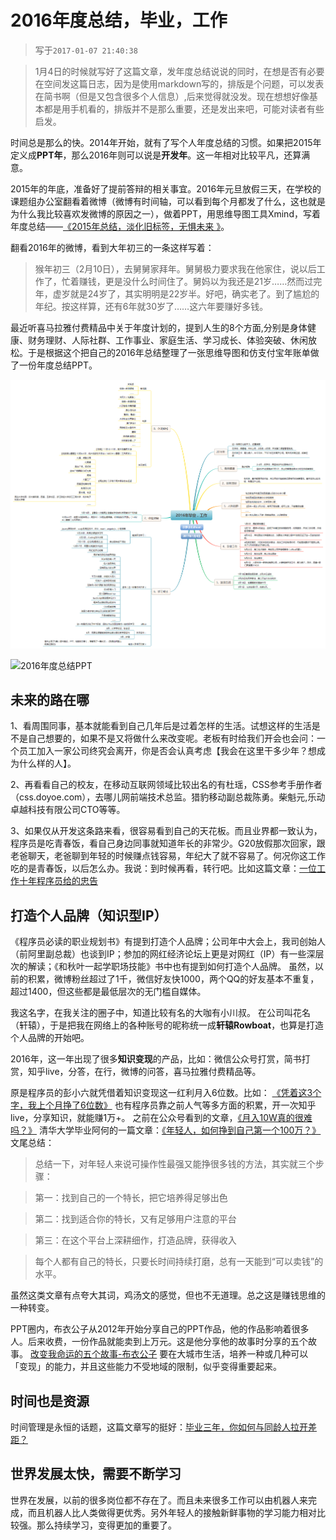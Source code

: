 # 2016年度总结，毕业，工作

>写于`2017-01-07 21:40:38`

>1月4日的时候就写好了这篇文章，发年度总结说说的同时，在想是否有必要在空间发这篇日志，因为是使用markdown写的，排版是个问题，可以发表在简书啊（但是又包含很多个人信息）,后来觉得就没发。现在想想好像基本都是用手机看的，排版并不是那么重要，还是发出来吧，可能对读者有些启发。

时间总是那么的快。2014年开始，就有了写个人年度总结的习惯。如果把2015年定义成**PPT年**，那么2016年则可以说是**开发年**。这一年相对比较平凡，还算满意。

2015年的年底，准备好了提前答辩的相关事宜。2016年元旦放假三天，在学校的课题组办公室翻看着微博（微博有时间轴，可以看到每个月都发了什么，这也就是为什么我比较喜欢发微博的原因之一），做着PPT，用思维导图工具Xmind，写着年度总结——[《2015年总结，淡化旧标签，无惧未来 》](http://user.qzone.qq.com/1019963719/blog/1451822274)。

翻看2016年的微博，看到大年初三的一条这样写着：
>猴年初三（2月10日），去舅舅家拜年。舅舅极力要求我在他家住，说以后工作了，忙着赚钱，更是没什么时间住了。舅妈以为我还是21岁……然而过完年，虚岁就是24岁了，其实明明是22岁半。好吧，确实老了。到了尴尬的年纪。按这样算，还有6年就30岁了……这六年要赚好多钱。

最近听喜马拉雅付费精品中关于年度计划的，提到人生的8个方面,分别是身体健康、财务理财、人际社群、工作事业、家庭生活、学习成长、体验突破、休闲放松。于是根据这个把自己的2016年总结整理了一张思维导图和仿支付宝年账单做了一份年度总结PPT。

![2016年度总结思维导图](./xmind.png)

![2016年度总结PPT](./ppt.jpg)

## 未来的路在哪

1、看周围同事，基本就能看到自己几年后是过着怎样的生活。试想这样的生活是不是自己想要的，如果不是又将做什么来改变呢。老板有时给我们开会也会问：一个员工加入一家公司终究会离开，你是否会认真考虑【我会在这里干多少年？想成为什么样的人】。

2、再看看自己的校友，在移动互联网领域比较出名的有杜瑶，CSS参考手册作者（css.doyoe.com），去哪儿网前端技术总监。猎豹移动副总裁陈勇。柴魁元,乐动卓越科技有限公司CTO等等。

3、如果仅从开发这条路来看，很容易看到自己的天花板。而且业界都一致认为，程序员是吃青春饭，看自己身边同事就知道年长的非常少。G20放假那次回家，跟老爸聊天，老爸聊到年轻的时候赚点钱容易，年纪大了就不容易了。何况你这工作吃的是青春饭，以后怎么办。我说：到时候再看，转行吧。比如这篇文章：[一位工作十年程序员给的忠告](http://blog.csdn.net/harderxin/article/details/39210779)

## 打造个人品牌（知识型IP）

《程序员必读的职业规划书》有提到打造个人品牌；公司年中大会上，我司创始人（前阿里副总裁）也谈到IP；参加的网红经济论坛上更是对网红（IP）有一些深层次的解读；《和秋叶一起学职场技能》书中也有提到如何打造个人品牌。
虽然，以前的积累，微博粉丝超过了1千，微信好友快1000，两个QQ的好友基本不重复，超过1400，但这些都是最低层次的无门槛自媒体。

我这名字，在我关注的圈子中，知道比较有名的大咖有小川叔。
在公司叫花名（轩辕），于是把我在网络上的各种账号的昵称统一成**轩辕Rowboat**，也算是打造个人品牌的开始吧。

2016年，这一年出现了很多**知识变现**的产品，比如：微信公众号打赏，简书打赏，知乎live，分答，在行，微博的问答，喜马拉雅付费精品等。

原是程序员的彭小六就凭借着知识变现这一红利月入6位数。比如：
[《凭着这3个字，我上个月挣了6位数》](http://www.jianshu.com/p/7d053c85c0bd)
也有程序员靠之前人气等多方面的积累，开一次知乎live，分享知识，就能赚1万+。
之前在公众号看到的文章，[《月入10W真的很难吗？》](http://mp.weixin.qq.com/s?__biz=MzAxNzEyODA2NQ==&mid=2650183908&idx=1&sn=8a1225cdef6acb0cf17eab426b3e899b&chksm=83e8770ab49ffe1cb25da7c55158f078e7ef2921ea46805bb82845fe88fec85e04232f6f6364&scene=0#rd)
清华大学毕业阿何的一篇文章：[《年轻人，如何挣到自己第一个100万？》](http://mp.weixin.qq.com/s?__biz=MzIwODM3MzU1NA==&mid=2247483996&idx=1&sn=e0cb929d9ae282f23c1147e81c81c3fc&chksm=97055001a072d9179d1bb5e1573269c4c4393ee8e347c74f88de08596ce0c2ac5fceb8163c35&scene=0#rd)
文尾总结：
>总结一下，对年轻人来说可操作性最强又能挣很多钱的方法，其实就三个步骤：

>第一：找到自己的一个特长，把它培养得足够出色

>第二：找到适合你的特长，又有足够用户注意的平台

>第三：在这个平台上深耕细作，打造品牌，获得收入

>每个人都有自己的特长，只要长时间持续打磨，总有一天能到“可以卖钱”的水平。

虽然这类文章有点夸大其词，鸡汤文的感觉，但也不无道理。总之这是赚钱思维的一种转变。

PPT圈内，布衣公子从2012年开始分享自己的PPT作品，他的作品影响着很多人。后来收费，一份作品就能卖到上万元。这是他分享他的故事时分享的五个故事。
[改变我命运的五个故事-布衣公子](http://mp.weixin.qq.com/s?__biz=MjM5MjQyODY1NA==&mid=2654123389&idx=1&sn=2ccfddafe2502ae5a63c1ce6059afa50&chksm=bd60727c8a17fb6a9e57e94be91decf921dc1778e0a38b32dadc8c5e8007fe6333895cd631b2&scene=0#rd)
要在大城市生活，培养一种或几种可以「变现」的能力，并且这些能力不受地域的限制，似乎变得重要起来。

## 时间也是资源

时间管理是永恒的话题，这篇文章写的挺好：[毕业三年，你如何与同龄人拉开差距？](http://weibo.com/ttarticle/p/show?id=2309404011377055416316)

## 世界发展太快，需要不断学习

世界在发展，以前的很多岗位都不存在了。而且未来很多工作可以由机器人来完成，而且机器人比人类做得更优秀。另外年轻人的接触新鲜事物的学习能力相对比较强。那么持续学习，变得更加的重要了。
